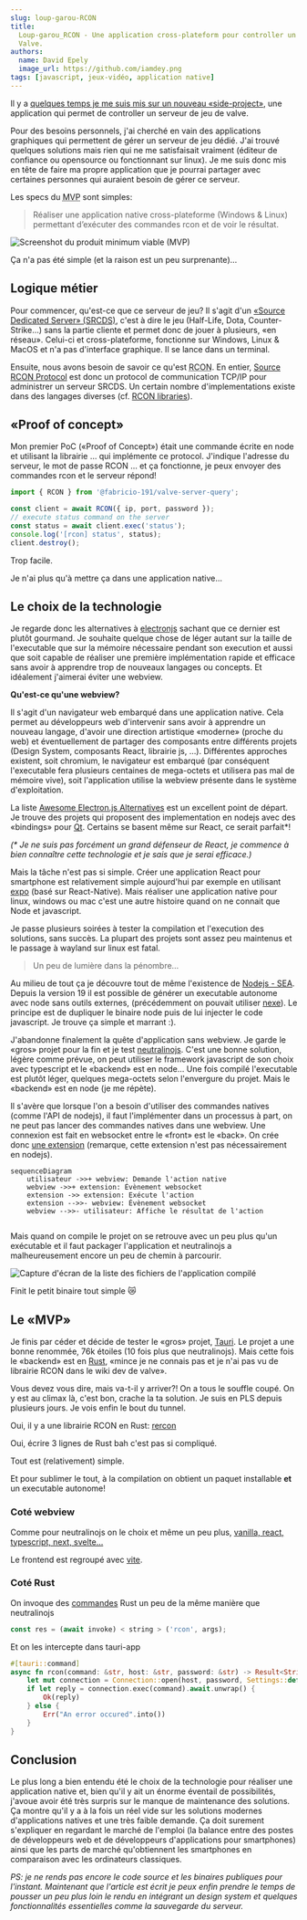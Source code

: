 ```yaml
---
slug: loup-garou-RCON
title:
  Loup-garou_RCON - Une application cross-plateform pour controller un serveur
  Valve.
authors:
  name: David Epely
  image_url: https://github.com/iamdey.png
tags: [javascript, jeux-vidéo, application native]
---
```


Il y a
[quelques temps je me suis mis sur un nouveau «side-project»](https://mastodon.xyz/@dey/111962553183051811),
une application qui permet de controller un serveur de jeu de valve.

Pour des besoins personnels, j'ai cherché en vain des applications graphiques
qui permettent de gérer un serveur de jeu dédié. J'ai trouvé quelques solutions
mais rien qui ne me satisfaisait vraiment (éditeur de confiance ou opensource ou
fonctionnant sur linux). Je me suis donc mis en tête de faire ma propre
application que je pourrai partager avec certaines personnes qui auraient besoin
de gérer ce serveur.

Les specs du <abbr title=" Minimum Viable Product">MVP</abbr> sont simples:

> Réaliser une application native cross-plateforme (Windows & Linux) permettant
> d’exécuter des commandes rcon et de voir le résultat.

![Screenshot du produit minimum viable (MVP)](45926afdb1a94da59805a305538411a7.png)

Ça n'a pas été simple (et la raison est un peu surprenante)…

<!-- truncate -->

## Logique métier

Pour commencer, qu'est-ce que ce serveur de jeu? Il s'agit d'un
[«Source Dedicated Server» (SRCDS)](https://developer.valvesoftware.com/wiki/Source_Dedicated_Server),
c'est à dire le jeu (Half-Life, Dota, Counter-Strike…) sans la partie cliente et
permet donc de jouer à plusieurs, «en réseau». Celui-ci et cross-plateforme,
fonctionne sur Windows, Linux & MacOS et n'a pas d'interface graphique. Il se
lance dans un terminal.

Ensuite, nous avons besoin de savoir ce qu'est
<abbr title="Remote CONsole">RCON</abbr>. En entier,
[Source RCON Protocol](https://developer.valvesoftware.com/wiki/Source_RCON_Protocol)
est donc un protocol de communication TCP/IP pour administrer un serveur SRCDS.
Un certain nombre d'implementations existe dans des langages diverses (cf.
[RCON libraries](https://developer.valvesoftware.com/wiki/Source_RCON_Protocol#Source_RCON_Libraries)).

## «Proof of concept»

Mon premier PoC («Proof of Concept») était une commande écrite en node et
utilisant la librairie … qui implémente ce protocol. J'indique l'adresse du
serveur, le mot de passe RCON … et ça fonctionne, je peux envoyer des commandes
rcon et le serveur répond!

```js
import { RCON } from '@fabricio-191/valve-server-query';

const client = await RCON({ ip, port, password });
// execute status command on the server
const status = await client.exec('status');
console.log('[rcon] status', status);
client.destroy();
```

Trop facile.

Je n'ai plus qu'à mettre ça dans une application native…

## Le choix de la technologie

Je regarde donc les alternatives à [electronjs](https://www.electronjs.org/)
sachant que ce dernier est plutôt gourmand. Je souhaite quelque chose de léger
autant sur la taille de l'executable que sur la mémoire nécessaire pendant son
execution et aussi que soit capable de réaliser une première implémentation
rapide et efficace sans avoir à apprendre trop de nouveaux langages ou concepts.
Et idéalement j'aimerai éviter une webview.

**Qu'est-ce qu'une webview?**

Il s'agit d'un navigateur web embarqué dans une application native. Cela permet
au développeurs web d'intervenir sans avoir à apprendre un nouveau langage,
d'avoir une direction artistique «moderne» (proche du web) et éventuellement de
partager des composants entre différents projets (Design System, composants
React, librairie js, …). Différentes approches existent, soit chromium, le
navigateur est embarqué (par conséquent l'executable fera plusieurs centaines de
mega-octets et utilisera pas mal de mémoire vive), soit l'application utilise la
webview présente dans le système d'exploitation.

La liste
[Awesome Electron.js Alternatives](https://github.com/sudhakar3697/awesome-electron-alternatives)
est un excellent point de départ. Je trouve des projets qui proposent des
implementation en nodejs avec des «bindings» pour
[Qt](https://www.qt.io/product/framework). Certains se basent même sur React, ce
serait parfait\*!

_(\* Je ne suis pas forcément un grand défenseur de React, je commence à bien
connaître cette technologie et je sais que je serai efficace.)_

Mais la tâche n'est pas si simple. Créer une application React pour smartphone
est relativement simple aujourd'hui par exemple en utilisant
[expo](https://expo.dev/) (basé sur React-Native). Mais réaliser une application
native pour linux, windows ou mac c'est une autre histoire quand on ne connait
que Node et javascript.

Je passe plusieurs soirées à tester la compilation et l'execution des solutions,
sans succès. La plupart des projets sont assez peu maintenus et le passage à
wayland sur linux est fatal.

> Un peu de lumière dans la pénombre…

Au milieu de tout ça je découvre tout de même l'existence de
[Nodejs - SEA](https://nodejs.org/api/single-executable-applications.html).
Depuis la version 19 il est possible de générer un executable autonome avec node
sans outils externes, (précédemment on pouvait utiliser
[nexe](https://github.com/nexe/nexe)). Le principe est de dupliquer le binaire
node puis de lui injecter le code javascript. Je trouve ça simple et marrant :).

J'abandonne finalement la quête d'application sans webview. Je garde le «gros»
projet pour la fin et je test [neutralinojs](https://neutralino.js.org/). C'est
une bonne solution, légère comme prévue, on peut utiliser le framework
javascript de son choix avec typescript et le «backend» est en node… Une fois
compilé l'executable est plutôt léger, quelques mega-octets selon l'envergure du
projet. Mais le «backend» est en node (je me répète).

Il s'avère que lorsque l'on a besoin d'utiliser des commandes natives (comme
l'API de nodejs), il faut l'implémenter dans un processus à part, on ne peut pas
lancer des commandes natives dans une webview. Une connexion est fait en
websocket entre le «front» est le «back». On crée donc
[une extension](https://neutralino.js.org/docs/how-to/extensions-overview)
(remarque, cette extension n'est pas nécessairement en nodejs).

```mermaid
sequenceDiagram
    utilisateur ->>+ webview: Demande l'action native
    webview ->>+ extension: Évènement websocket
    extension ->> extension: Exécute l'action
    extension -->>- webview: Évènement websocket
    webview -->>- utilisateur: Affiche le résultat de l'action


```

Mais quand on compile le projet on se retrouve avec un peu plus qu'un exécutable
et il faut packager l'application et neutralinojs a malheureusement encore un
peu de chemin à parcourir.

![Capture d'écran de la liste des fichiers de l'application compilé](./16017ca52c1a4484967c0e836240b74e.png)

Finit le petit binaire tout simple 😿

## Le «MVP»

Je finis par céder et décide de tester le «gros» projet,
[Tauri](https://tauri.app/). Le projet a une bonne renommée, 76k étoiles (10
fois plus que neutralinojs). Mais cette fois le «backend» est en
[Rust](https://www.rust-lang.org/fr), «mince je ne connais pas et je n'ai pas vu
de librairie RCON dans le wiki dev de valve».

Vous devez vous dire, mais va-t-il y arriver?! On a tous le souffle coupé. On y
est au climax là, c'est bon, crache la ta solution. Je suis en PLS depuis
plusieurs jours. Je vois enfin le bout du tunnel.

Oui, il y a une librairie RCON en Rust:
[rercon](https://github.com/ikkerens/rercon)

Oui, écrire 3 lignes de Rust bah c'est pas si compliqué.

Tout est (relativement) simple.

Et pour sublimer le tout, à la compilation on obtient un paquet installable
**et** un executable autonome!

### Coté webview

Comme pour neutralinojs on le choix et même un peu plus,
[vanilla, react, typescript, next, svelte…](https://tauri.app/v1/guides/getting-started/setup/)

Le frontend est regroupé avec [vite](https://vitejs.dev/).

### Coté Rust

On invoque des [commandes](https://tauri.app/v1/guides/features/command) Rust un
peu de la même manière que neutralinojs

```js
const res = (await invoke) < string > ('rcon', args);
```

Et on les intercepte dans tauri-app

```rust
#[tauri::command]
async fn rcon(command: &str, host: &str, password: &str) -> Result<String, String> {
    let mut connection = Connection::open(host, password, Settings::default()).await.unwrap();
    if let reply = connection.exec(command).await.unwrap() {
        Ok(reply)
    } else {
        Err("An error occured".into())
    }
}
```

## Conclusion

Le plus long a bien entendu été le choix de la technologie pour réaliser une
application native et, bien qu'il y ait un énorme éventail de possibilités,
j'avoue avoir été très surpris sur le manque de maintenance des solutions. Ça
montre qu'il y a à la fois un réel vide sur les solutions modernes
d'applications natives et une très faible demande. Ça doit surement s'expliquer
en regardant le marché de l'emploi (la balance entre des postes de développeurs
web et de développeurs d'applications pour smartphones) ainsi que les parts de
marché qu'obtiennent les smartphones en comparaison avec les ordinateurs
classiques.

_PS: je ne rends pas encore le code source et les binaires publiques pour
l'instant. Maintenant que l'article est écrit je peux enfin prendre le temps de
pousser un peu plus loin le rendu en intégrant un design system et quelques
fonctionnalités essentielles comme la sauvegarde du serveur._
